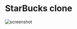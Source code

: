 # StarBucks clone
![screenshot](https://user-images.githubusercontent.com/96513716/188302397-90509c78-2f55-4342-922d-be2fd821a7ee.png)
